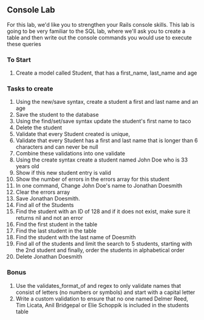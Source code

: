 ## Console Lab

For this lab, we'd like you to strengthen your Rails console skills. This lab is going to be very familiar to the SQL lab, where we'll ask you to create a table and then write out the console commands you would use to execute these queries

### To Start

1. Create a model called Student, that has a first_name, last_name and age

### Tasks to create

1. Using the new/save syntax, create a student a first and last name and an age 
2. Save the student to the database
3. Using the find/set/save syntax update the student's first name to taco
4. Delete the student
5. Validate that every Student created is unique, 
6. Validate that every Student has a first and last name that is longer than 6 characters and can never be null
7. Combine these validations into one validate 
8. Using the create syntax create a student named John Doe who is 33 years old
9. Show if this new student entry is valid
10. Show the number of errors in the errors array for this student
11. In one command, Change John Doe's name to Jonathan Doesmith 
12. Clear the errors array
13. Save Jonathan Doesmith. 
15. Find all of the Students
16. Find the student with an ID of 128 and if it does not exist, make sure it returns nil and not an error
17. Find the first student in the table
18. Find the last student in the table
19. Find the student with the last name of Doesmith
21. Find all of the students and limit the search to 5 students, starting with the 2nd student and finally, order the students in alphabetical order
20. Delete Jonathan Doesmith



### Bonus
1. Use the validates_format_of and regex to only validate names that consist of letters (no numbers or symbols) and start with a capital letter
2. Write a custom validation to ensure that no one named Delmer Reed, Tim Licata, Anil Bridgepal or Elie Schoppik is included in the students table


